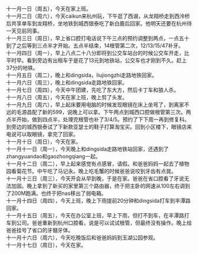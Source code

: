 十一月一日（周五），今天在家上班。</br>
十一月二日（周六），今天caikun来杭州玩，下午逛了西湖，从龙翔桥走到西泠桥后共享单车到龙翔桥，坐地铁到城西银泰吃了新白鹿后回家。他明天还要在杭州待一天见前同事。</br>
十一月三日（周日），早上省口腔打电话说下午三点的预约调整到两点，一点五十到了之后等到三点半才开始。五点半结束，14根管第二次，12/13/15/47补牙。</br>
十一月四日（周一），早上八点二十八分即将到公交车站台的时候公交车开走，比平时早。看到旁边有出租车于是花了13元到地铁站，公交车也才刚到不久。赶上37分的地铁。</br>
十一月五日（周二），晚上和dingsida，liujiongzhi走路地铁回家。</br>
十一月六日（周三），晚上和dingsida走路地铁回家。</br>
十一月七日（周四），今天中午团建，先吃了东大方，然后卡丁车和狼人杀。</br>
十一月八日（周五），今天在家上班，晚上剪了头发。</br>
十一月九日（周六），早上起床要用电脑的时候发现眼镜在床上坐弯了，到离家不远的毛源昌配了新的599，说晚上可以拿。下午两点到城西口腔做根管第三次。两点半开始，做到四点半，处理完根管也补了3/4/5。预约了下下周一再到修复科。到旁边的城西银泰试了下新款亚瑟士的鞋子打算淘宝买。回到小区楼下，眼镜店来电说可以取眼镜，拿完了回家。</br>
十一月十日（周日），今天在家。</br>
十一月十一日（周一），今天晚上和dingsida走路地铁站回家，还遇到了zhangyuandao和gaozhongqiang一起。</br>
十一月十二日（周二），早上起来感觉有点感冒，请假。和爸爸妈妈一起去了植物园看菊花节。中午吃了马记永。晚上吃毛蟹的时候爸爸说咬到牙齿有点晃。</br>
十一月十三日（周三），今天开会从早到晚，于是在家。爸爸在省口腔看了牙说无法加固。晚上拿到了新买的家里第三个路由器，终于把主卧的网速从100左右调到了200M跑满。也终于把nas移出了弱电箱。</br>
十一月十四日（周四），今天上班，晚上下雨提前20分钟和dingsida打车到丰潭路回家。</br>
十一月十五日（周五），今天在办公室上班，早上下雨，但打不到车，在丰潭路打车到公司。爸爸重新到杭州口腔看，说是可以试试根管，但最终没有操作。晚上给爸爸挂号了省口的牙髓牙体。</br>
十一月十六日（周六），今天吃晚饭后和爸爸妈妈到玉湖公园参观。</br>
十一月十七日（周日），今天在家。</br>
